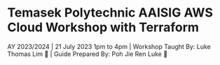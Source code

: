 # Temasek Polytechnic AAISIG AWS Cloud Workshop with Terraform

AY 2023/2024 | 21 July 2023 1pm to 4pm | Workshop Taught By: Luke Thomas Lim 👾 | Guide Prepared By: Poh Jie Ren Luke 🙉
